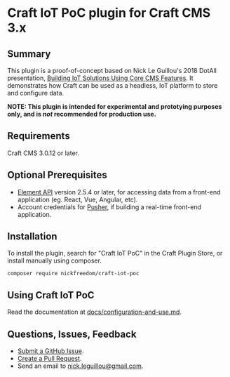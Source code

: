 # Craft IoT PoC plugin for Craft CMS 3.x

## Summary

This plugin is a proof-of-concept based on Nick Le Guillou's 2018 DotAll presentation, [Building IoT Solutions Using Core CMS Features](http://dotall.com/sessions/building-iot-solutions-using-core-cms-features). It demonstrates how Craft can be used as a headless, IoT platform to store and configure data.

**NOTE: This plugin is intended for experimental and prototying purposes only, and is *not* recommended for production use.**

## Requirements

Craft CMS 3.0.12 or later.

## Optional Prerequisites

* [Element API](https://github.com/craftcms/element-api) version 2.5.4 or later, for accessing data from a front-end application (eg. React, Vue, Angular, etc).
* Account credentials for [Pusher](https://pusher.com), if building a real-time front-end application.

## Installation

To install the plugin, search for "Craft IoT PoC" in the Craft Plugin Store, or install manually using composer.

```
composer require nickfreedom/craft-iot-poc
```

## Using Craft IoT PoC

Read the documentation at [docs/configuration-and-use.md](docs/configuration-and-use).

## Questions, Issues, Feedback

* [Submit a GitHub Issue](https://github.com/nickfreedom/craft-iot-poc-plugin/issues/new).
* [Create a Pull Request](https://github.com/nickfreedom/craft-iot-poc-plugin/compare).
* Send an email to nick.leguillou@gmail.com.

